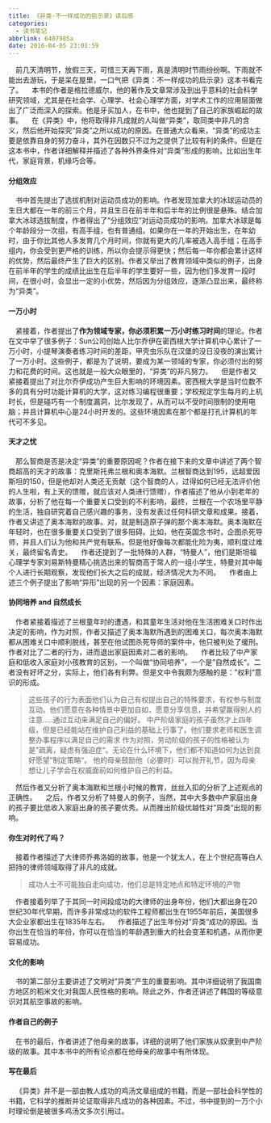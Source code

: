 ```yaml
---
title: 《异类-不一样成功的启示录》读后感
categories:
  - 读书笔记
abbrlink: 6407985a
date: 2016-04-05 23:01:59
---
```


&emsp;前几天清明节，放假三天，可惜三天再下雨，真是清明时节雨纷纷啊。下雨就不能出去游玩，于是呆在屋里，一口气把《异类：不一样成功的启示录》这本书看完了。
&emsp;本书的作者是格拉德威尔，他的著作及文章常涉及到出乎意料的社会科学研究领域，尤其是在社会学、心理学、社会心理学方面，对学术工作的应用层面做出了广泛而深入的探索。他是牙买加人，在书中，他也提到了自己的家族崛起的故事。
&emsp;在《异类》中，他将取得非凡成就的人叫做“异类”，取同类中非凡的含义，然后他开始探究“异类”之所以成功的原因。在普通大众看来，“异类”的成功主要是依靠自身的努力奋斗，其外在因数只不过为之提供了比较有利的条件。但是在这本书中，作者详细解释并描述了各种外界条件对“异类”形成的影响，比如出生年代，家庭背景，机缘巧合等。
#### 分组效应
&emsp;书中首先提出了选拔机制对运动员成功的影响。作者发现加拿大的冰球运动员的生日大都在一年的前三个月，并且生日在前半年和后半年的比例很是悬殊。结合加拿大冰球选拔制度，作者得出了“分组效应”对运动员成功的影响。加拿大冰球是每个年龄段分一次组，有高手组，也有普通组。如果你在一年的开始出生，在年幼时，由于你比其他人多发育几个月时间，你就有更大的几率被选入高手组；在高手组内，你会受到更严格的训练，所以你会提示得更快；然后每一年你都会累计这样的优势，然后最终产生了巨大的区别。作者又举出了教育领域中类似的例子，出身在前半年的学生的成绩比出生在后半年的学生要好一些，因为他们多发育一段时间，在很小时，会显出一定的小优势，然后因为分组效应，逐渐凸显出来，最终称为“异类”。
#### 一万小时
&emsp;紧接着，作者提出了**作为领域专家，你必须积累一万小时练习时间**的理论。作者在文中举了很多例子：Sun公司创始人比尔乔伊在密西根大学计算机中心累计了一万小时，小提琴演奏者练习时间的差距，甲壳虫乐队在汉堡的没日没夜的演出累计了一万小时。这些例子，都是为了说明，要成为某一领域的专家，你必须付出的努力和花费的时间。这也就是一般大众眼里的，“异类”的非凡努力。
&emsp;但是作者又紧接着提出了对比尔乔伊成功产生巨大影响的环境因素。密西根大学是当时位数不多的具有分时功能计算机的大学，这对练习编程很重要；学校规定学生每月的上机时长，但是碰巧有一个制度漏洞，比尔发现了，从而可以不受时间限制的使用电脑；并且计算机中心是24小时开发的。这些环境因素在那个都是打孔计算机的年代可不多见。
#### 天才之忧
&emsp;那么智商是否是决定“异类”的重要原因呢？作者在接下来的文章中讲述了两个智商超高的天才的故事：克里斯托弗兰根和奥本海默。兰根智商达到195，远超爱因斯坦的150，但是他却对人类还无贡献（这个智商的人，过得如何已经无法评价他的人生啦，有上天的馈赠，就应该对人类进行馈赠），作者描述了他从小到老年的故事，分析了他在每一个重要关口受到的不利影响，最终，兰根在一个农场里平静的生活，独自研究着自己感兴趣的事务，没有发表过任何科研文章和成果。接着，作者又讲述了奥本海默的故事。对，就是制造原子弹的那个奥本海默。奥本海默在年轻时，也在很多重要关口受到了很多阻碍。比如，他在英国念书时，企图杀死导师，并且人们认为他和共产党有联系。但是他好像每次都能化险为夷，顺利度过难关，最终留名青史。
&emsp;作者还提到了一批特殊的人群，“特曼人”，他们是斯坦福心理学专家刘易斯特曼精心挑选出来的智商高于常人的一组小学生，特曼对其中每个人进行长期观察，发现他们长大之后的成就，经济情况大为不同。
&emsp;作者由上述三个例子提出了影响“异形”出现的另一个因素：家庭因素。

#### 协同培养 and 自然成长

&emsp;作者紧接着描述了兰根童年时的遭遇，和其童年生活对他在生活困难关口时作出决定的影响，作为对照，作者又描述了奥本海默所遇到的困难关口，每次奥本海默都从困难关口中顺利脱线，甚至在他试图杀死导师的案件中，他只被判处了缓刑。作者对比了二者的行为，进而退出家庭因素对二者的影响。
&emsp;作者比较了中产家庭和低收入家庭对小孩教育的区别，一个叫做“协同培养”，一个是”自然成长“。二者没有好坏之分，实际上，他们各有利弊。但是文中令我颇为感触的是：”权利“意识的形成。
> 这些孩子的行为表面他们认为自己有权提出自己的特殊要求，有权参与制度互动。他们愿意在各种情景中更加自如，愿意分享信息，并希望赢得别人的注意.....通过互动来满足自己的偏好。
> 中产阶级家庭的孩子虽然才上四年级，但是已经能站在维护自己利益的基础上行事了。他们要求老师和医生调整办事程序以满足自己的需求
> 作为对照，劳动阶级的孩子的性格被认为是”疏离，疑虑有强迫症“。无论在什么环境下，他们都不知道如何为达到良好愿望”制定策略“。
>  他的母亲鼓励他（必要时）可以抛开礼节，因为母亲想让儿子学会在权威面前如何维护自己的利益。

&emsp;然后作者又分析了奥本海默和兰根小时候的教育，丝丝入扣的分析了上述观点的正确性。
&emsp;之后，作者又分析了特曼人的例子，当然，其中大多数中产家庭出身的孩子要比低收入家庭出身的孩子要优秀。从而推出阶级优越性对”异类“出现的影响。

#### 你生对时代了吗？
&emsp;接着作者描述了大律师乔弗洛姆的故事，他是一个犹太人，在上个世纪高等白人把持的律师领域取得了非凡的成就。
> 成功人士不可能独自走向成功，他们总是特定地点和特定环境的产物

&emsp;作者接着列举了于其同一时间段成功的大律师的出身年份，他们大都出身在20世纪30年代早期，而许多非常成功的软件工程师都出生在1955年前后，美国很多大企业家都出生在1835年左右。
&emsp;作者描述了出生年份对”异类“成功的原因。当你出生在恰当的年份，你可以在恰当的年龄遇到重大的社会变革和机遇，从而你更容易成功。

#### 文化的影响
&emsp;书的第二部分主要讲述了文明对”异类“产生的重要影响。其中详细说明了我国南方地区的稻米文化对我国人民性格的影响。除此之外，作者还讲述了韩国的等级意识对其航空事故的影响。

#### 作者自己的例子
&emsp;在书的最后，作者讲述了他母亲的故事，详细的说明了他们家族从奴隶到中产阶级的故事。其中本书中的所有论点都在他母亲的故事中有所体现。

#### 写在最后
&emsp;《异类》并不是一部由教人成功的鸡汤文章组成的书籍，而是一部社会科学性的书籍，它科学的推断并论证取得非凡成功的各种因素。不过，书中提到的一万个小时理论倒是被很多鸡汤文多次引用过。

